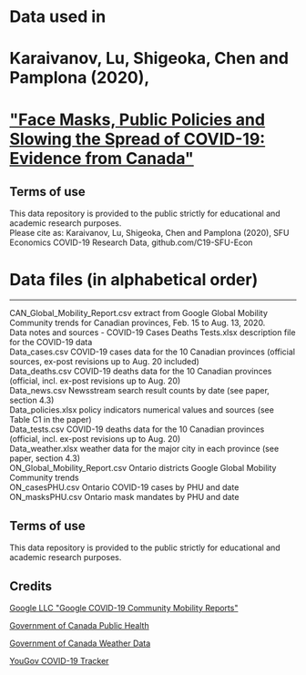 # Data used in 
# Karaivanov, Lu, Shigeoka, Chen and Pamplona (2020),
# ["Face Masks, Public Policies and Slowing the Spread of COVID-19: Evidence from Canada"](https://www.medrxiv.org/content/10.1101/2020.09.24.20201178v1.full.pdf) 

Terms of use
------------
This data repository is provided to the public strictly for educational and academic research purposes.  
Please cite as: Karaivanov, Lu, Shigeoka, Chen and Pamplona (2020), SFU Economics COVID-19 Research Data, github.com/C19-SFU-Econ

# Data files (in alphabetical order)
-------------------------------------
CAN_Global_Mobility_Report.csv                                extract from Google Global Mobility Community trends for Canadian provinces, Feb. 15 to Aug. 13, 2020.  
Data notes and sources - COVID-19 Cases Deaths Tests.xlsx     description file for the COVID-19 data  
Data_cases.csv                                                COVID-19 cases data for the 10 Canadian provinces (official sources, ex-post revisions up to Aug. 20 included)  
Data_deaths.csv                                               COVID-19 deaths data for the 10 Canadian provinces (official, incl. ex-post revisions up to Aug. 20)  
Data_news.csv                                                 Newsstream search result counts by date (see paper, section 4.3)  
Data_policies.xlsx                                            policy indicators numerical values and sources (see Table C1 in the paper)  
Data_tests.csv                                                COVID-19 deaths data for the 10 Canadian provinces (official, incl. ex-post revisions up to Aug. 20)  
Data_weather.xlsx                                             weather data for the major city in each province (see paper, section 4.3)  
ON_Global_Mobility_Report.csv                                 Ontario districts Google Global Mobility Community trends  
ON_casesPHU.csv                                               Ontario COVID-19 cases by PHU and date  
ON_masksPHU.csv                                               Ontario mask mandates by PHU and date  

Terms of use
------------
This data repository is provided to the public strictly for educational and academic research purposes.


Credits
--------
[Google LLC "Google COVID-19 Community Mobility Reports"](https://www.google.com/covid19/mobility/)

[Government of Canada Public Health](https://www.canada.ca/en/public-health/services/diseases/2019-novel-coronavirus-infection.html)

[Government of Canada Weather Data](https://climate.weather.gc.ca/historical_data/search_historic_data_e.html)

[YouGov COVID-19 Tracker](https://github.com/YouGov-Data/covid-19-tracker)
